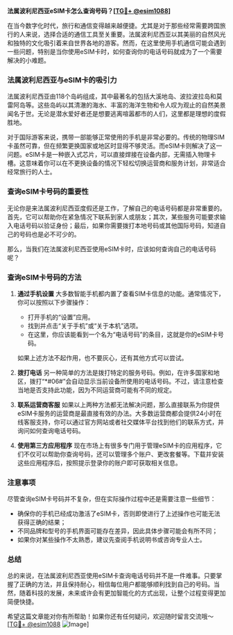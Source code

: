 **法属波利尼西亚eSIM卡怎么查询号码？[[TG💪+ @esim1088](https://t.me/s/esim1088)]**

在当今数字化时代，旅行和通信变得越来越便捷。尤其是对于那些经常需要跨国旅行的人来说，选择合适的通信工具至关重要。法属波利尼西亚以其美丽的自然风光和独特的文化吸引着来自世界各地的游客。然而，在这里使用手机通信可能会遇到一些问题，特别是当你使用eSIM卡时，如何查询你的电话号码就成为了一个需要解决的小难题。

### 法属波利尼西亚与eSIM卡的吸引力

法属波利尼西亚由118个岛屿组成，其中最著名的包括大溪地岛、波拉波拉岛和莫雷阿岛等。这些岛屿以其清澈的海水、丰富的海洋生物和令人叹为观止的自然美景闻名于世。无论是潜水爱好者还是想要逃离喧嚣都市的人们，这里都是理想的度假胜地。

对于国际游客来说，携带一部能够正常使用的手机是非常必要的。传统的物理SIM卡虽然可靠，但在频繁更换国家或地区时显得不够灵活。而eSIM卡则解决了这一问题。eSIM卡是一种嵌入式芯片，可以直接焊接在设备内部，无需插入物理卡槽。这意味着你可以在不更换设备的情况下轻松切换运营商和服务计划，非常适合经常旅行的人士。

### 查询eSIM卡号码的重要性

无论你是来法属波利尼西亚度假还是工作，了解自己的电话号码都是非常重要的。首先，它可以帮助你在紧急情况下联系到家人或朋友；其次，某些服务可能要求输入电话号码以验证身份；最后，如果你需要拨打本地号码或其他国际号码，知道自己的号码也是必不可少的。

那么，当我们在法属波利尼西亚使用eSIM卡时，应该如何查询自己的电话号码呢？

### 查询eSIM卡号码的方法

1. **通过手机设置**
   大多数智能手机都内置了查看SIM卡信息的功能。通常情况下，你可以按照以下步骤操作：
   - 打开手机的“设置”应用。
   - 找到并点击“关于手机”或“关于本机”选项。
   - 在这里，你应该能看到一个名为“电话号码”的条目，这就是你的eSIM卡号码。

   如果上述方法不起作用，也不要灰心，还有其他方式可以尝试。

2. **拨打电话**
   另一种简单的方法是拨打特定的服务号码。例如，在许多国家和地区，拨打“*#06#”会自动显示当前设备所使用的电话号码。不过，请注意检查当地是否支持此功能，因为不同运营商可能有不同的规定。

3. **联系运营商客服**
   如果以上两种方法都无法解决问题，那么直接联系为你提供eSIM卡服务的运营商是最直接有效的办法。大多数运营商都会提供24小时在线客服支持，你可以通过官方网站或者社交媒体平台找到他们的联系方式，并询问如何查询电话号码。

4. **使用第三方应用程序**
   现在市场上有很多专门用于管理eSIM卡的应用程序，它们不仅可以帮助你查询号码，还可以管理多个账户、更改套餐等。下载并安装这些应用程序后，按照提示登录你的账户即可获取相关信息。

### 注意事项

尽管查询eSIM卡号码并不复杂，但在实际操作过程中还是需要注意一些细节：
- 确保你的手机已经成功激活了eSIM卡，否则即使进行了上述操作也可能无法获得正确的结果；
- 不同品牌和型号的手机界面可能存在差异，因此具体步骤可能会有所不同；
- 如果你对某些操作不太熟悉，建议先查阅手机说明书或咨询专业人士。

### 总结

总的来说，在法属波利尼西亚使用eSIM卡查询电话号码并不是一件难事。只要掌握了正确的方法，并且保持耐心，相信每位用户都能够顺利找到自己的号码。当然，随着科技的发展，未来或许会有更加智能化的方式出现，让整个过程变得更加简便快捷。

希望这篇文章能对你有所帮助！如果你还有任何疑问，欢迎随时留言交流哦～ [[TG💪+ @esim1088](https://t.me/s/esim1088) ![Image](https://i.postimg.cc/4NQfJmqS/Snipaste-2025-05-13-00-14-12.png)]